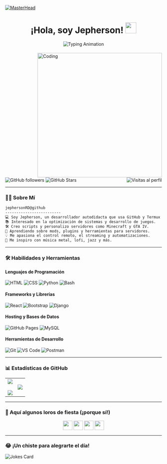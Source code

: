 <!-- Updated README with GIF moved down slightly -->
[![MasterHead](https://i.pinimg.com/originals/77/ca/a3/77caa32884d735d439ade45ba37feaf2.gif)](https://github.com/jephersonRD)
<h1 align="center">
  ¡Hola, soy Jepherson! <img src="https://media.giphy.com/media/hvRJCLFzcasrR4ia7z/giphy.gif" width="35">
</h1>

<div align="center">
  <img src="https://readme-typing-svg.herokuapp.com?color=%23FF5F5F&size=28&center=true&vCenter=true&width=600&height=45&lines=Desarrollador+Autodidacta;Apasionado+por+la+Optimización;Amante+de+los+Videojuegos;Siempre+Aprendiendo+Nuevas+Cosas" alt="Typing Animation" />
</div>

<!-- Adjusted margin-top to move GIF down -->
<img align="right" style="margin-top:20px;" alt="Coding" width="400" src="https://media2.giphy.com/media/v1.Y2lkPTc5MGI3NjExajFjZnFyNGZwampnenk0c2xocnlsdmFscWVzdndrODdldXBvYXNkeiZlcD12MV9pbnRlcm5hbF9naWZfYnlfaWQmY3Q9Zw/qgQUggAC3Pfv687qPC/giphy.gif">

![GitHub followers](https://img.shields.io/github/followers/jephersonRD?style=social) ![GitHub Stars](https://img.shields.io/github/stars/jephersonRD?style=social)
<img src="https://gpvc.arturio.dev/jephersonRD" alt="Visitas al perfil" align="right" />

---

### 👨‍💻 Sobre Mí

```txt
jephersonRD@github
-------------------------
💻 Soy Jepherson, un desarrollador autodidacta que usa GitHub y Termux para proyectos creativos.
📚 Interesado en la optimización de sistemas y desarrollo de juegos.
🛠️ Creo scripts y personalizo servidores como Minecraft y GTA IV.
🌱 Aprendiendo sobre mods, plugins y herramientas para servidores.
💡 Me apasiona el control remoto, el streaming y automatizaciones.
🎵 Me inspiro con música metal, lofi, jazz y más.
```

---

### 🛠️ Habilidades y Herramientas

#### Lenguajes de Programación
![HTML](https://img.shields.io/badge/HTML-%23E34F26.svg?logo=html5&logoColor=white)
![CSS](https://img.shields.io/badge/CSS-%231572B6.svg?logo=css3&logoColor=white)
![Python](https://img.shields.io/badge/Python-%2314354C.svg?logo=python&logoColor=white)
![Bash](https://img.shields.io/badge/Bash-%234EAA25.svg?logo=gnu-bash&logoColor=white)

#### Frameworks y Librerías
![React](https://img.shields.io/badge/React-20232A?style=flat&logo=react&logoColor=61DAFB)
![Bootstrap](https://img.shields.io/badge/Bootstrap-563D7C?style=flat&logo=bootstrap&logoColor=white)
![Django](https://img.shields.io/badge/Django-092E20?style=flat&logo=django&logoColor=white)

#### Hosting y Bases de Datos
![GitHub Pages](https://img.shields.io/badge/GitHub%20Pages-%23327FC7.svg?logo=github&logoColor=white)
![MySQL](https://img.shields.io/badge/MySQL-00000F?style=flat&logo=mysql&logoColor=white)

#### Herramientas de Desarrollo
![Git](https://img.shields.io/badge/Git-%23F05033.svg?logo=git&logoColor=white)
![VS Code](https://img.shields.io/badge/Visual%20Studio%20Code-0078d7.svg?logo=visual-studio-code&logoColor=white)
![Postman](https://img.shields.io/badge/Postman-FF6C37?logo=postman&logoColor=white)

---

### 📊 Estadísticas de GitHub

<table align="center">
<tr>
<td align="center">
  <img src="https://github-readme-stats.vercel.app/api?username=jephersonRD&theme=radical&show_icons=true&count_private=true" />
  <br><br>
  <img src="https://github-readme-streak-stats.herokuapp.com/?user=jephersonRD&theme=radical&hide_border=false" />
</td>
<td align="center">
  <img src="https://github-readme-stats.vercel.app/api/top-langs/?username=jephersonRD&theme=radical&layout=compact&hide_border=false" />
</td>
</tr>
</table>

---

### 🦜 Aquí algunos loros de fiesta (¡porque sí!)
<div align="center">
  <img src="https://cultofthepartyparrot.com/parrots/hd/githubparrot.gif" width="30" />
  <img src="https://cultofthepartyparrot.com/parrots/hd/60fpsparrot.gif" width="30" />
  <img src="https://cultofthepartyparrot.com/parrots/hd/spinningparrot.gif" width="30" />
  <img src="https://cultofthepartyparrot.com/parrots/hd/moonwalkingparrot.gif" width="30" />
</div>

---

### 😂 ¡Un chiste para alegrarte el día!
![Jokes Card](https://readme-jokes.vercel.app/api)
